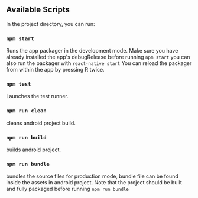 ## Available Scripts

In the project directory, you can run:

### `npm start`

Runs the app packager in the development mode.
Make sure you have already installed the app's debugRelease before running `npm start`
you can also run the packager with `react-native start`
You can reload the packager from within the app by pressing R twice.

### `npm test`

Launches the test runner.

### `npm run clean`

cleans android project build.

### `npm run build`

builds android project.

### `npm run bundle`

bundles the source files for production mode, bundle file can be found
inside the assets in android project.
Note that the project should be built and fully packaged before running `npm run bundle`